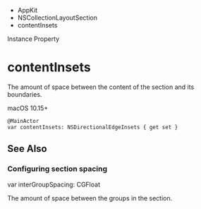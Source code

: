 

- AppKit
- NSCollectionLayoutSection
-  contentInsets 

Instance Property

# contentInsets

The amount of space between the content of the section and its boundaries.

macOS 10.15+

``` source
@MainActor
var contentInsets: NSDirectionalEdgeInsets { get set }
```

## See Also

### Configuring section spacing

var interGroupSpacing: CGFloat

The amount of space between the groups in the section.

